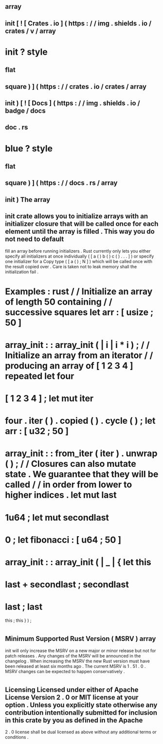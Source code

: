 #
array
-
init
[
!
[
Crates
.
io
]
(
https
:
/
/
img
.
shields
.
io
/
crates
/
v
/
array
-
init
?
style
=
flat
-
square
)
]
(
https
:
/
/
crates
.
io
/
crates
/
array
-
init
)
[
!
[
Docs
]
(
https
:
/
/
img
.
shields
.
io
/
badge
/
docs
-
doc
.
rs
-
blue
?
style
=
flat
-
square
)
]
(
https
:
/
/
docs
.
rs
/
array
-
init
)
The
array
-
init
crate
allows
you
to
initialize
arrays
with
an
initializer
closure
that
will
be
called
once
for
each
element
until
the
array
is
filled
.
This
way
you
do
not
need
to
default
-
fill
an
array
before
running
initializers
.
Rust
currently
only
lets
you
either
specify
all
initializers
at
once
individually
(
[
a
(
)
b
(
)
c
(
)
.
.
.
]
)
or
specify
one
initializer
for
a
Copy
type
(
[
a
(
)
;
N
]
)
which
will
be
called
once
with
the
result
copied
over
.
Care
is
taken
not
to
leak
memory
shall
the
initialization
fail
.
#
#
Examples
:
rust
/
/
Initialize
an
array
of
length
50
containing
/
/
successive
squares
let
arr
:
[
usize
;
50
]
=
array_init
:
:
array_init
(
|
i
|
i
*
i
)
;
/
/
Initialize
an
array
from
an
iterator
/
/
producing
an
array
of
[
1
2
3
4
]
repeated
let
four
=
[
1
2
3
4
]
;
let
mut
iter
=
four
.
iter
(
)
.
copied
(
)
.
cycle
(
)
;
let
arr
:
[
u32
;
50
]
=
array_init
:
:
from_iter
(
iter
)
.
unwrap
(
)
;
/
/
Closures
can
also
mutate
state
.
We
guarantee
that
they
will
be
called
/
/
in
order
from
lower
to
higher
indices
.
let
mut
last
=
1u64
;
let
mut
secondlast
=
0
;
let
fibonacci
:
[
u64
;
50
]
=
array_init
:
:
array_init
(
|
_
|
{
let
this
=
last
+
secondlast
;
secondlast
=
last
;
last
=
this
;
this
}
)
;
#
#
Minimum
Supported
Rust
Version
(
MSRV
)
array
-
init
will
only
increase
the
MSRV
on
a
new
major
or
minor
release
but
not
for
patch
releases
.
Any
changes
of
the
MSRV
will
be
announced
in
the
changelog
.
When
increasing
the
MSRV
the
new
Rust
version
must
have
been
released
at
least
six
months
ago
.
The
current
MSRV
is
1
.
51
.
0
.
MSRV
changes
can
be
expected
to
happen
conservatively
.
#
#
Licensing
Licensed
under
either
of
Apache
License
Version
2
.
0
or
MIT
license
at
your
option
.
Unless
you
explicitly
state
otherwise
any
contribution
intentionally
submitted
for
inclusion
in
this
crate
by
you
as
defined
in
the
Apache
-
2
.
0
license
shall
be
dual
licensed
as
above
without
any
additional
terms
or
conditions
.
